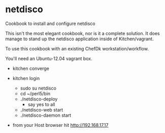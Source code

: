 netdisco
========

Cookbook to install and configure netdisco

This isn't the most elegant cookbook, nor is it a complete solution.  It does manage to stand up the netdisco application inside of Kitchen/vagrant.

To use this cookbook with an existing ChefDk workstation/workflow.

You'll need an Ubuntu-12.04 vagrant box.

- kitchen converge
- kitchen login
  - sudo su netdisco
  - cd ~/perl5/bin
  - ./netdisco-deploy 
     - say yes to all
  - ./netdisco-web start
  - ./netdisco-daemon start

- from your Host browser hit http://192.168.17.17



